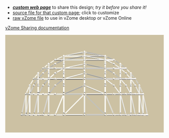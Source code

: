 
 - [***custom web page***][post] to share this design; *try it before you share it!*
 - [source file for that custom page][source]; click to customize
 - [raw vZome file][raw] to use in vZome desktop or vZome Online

[vZome Sharing documentation](https://vzome.github.io/vzome/sharing.html#how-it-works)

![Image](<Spherical-Octant.png>)


[post]: <https://John-Kostick.github.io/vzome-sharing/2022/04/06/Spherical-Octant-13-22-19.html>
[source]: <https://github.com/John-Kostick/vzome-sharing/edit/main/_posts/2022-04-06-Spherical-Octant-13-22-19.md>
[raw]: <https://raw.githubusercontent.com/John-Kostick/vzome-sharing/main/2022/04/06/13-22-19-Spherical-Octant/Spherical-Octant.vZome>